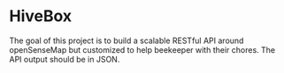 # HiveBox
The goal of this project is to build a scalable RESTful API around openSenseMap but customized to help beekeeper with their chores. The API output should be in JSON.
